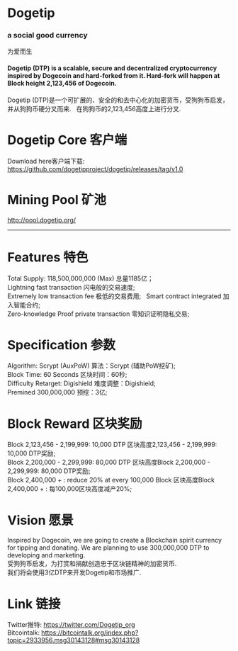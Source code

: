 # Dogetip
### a social good currency  
为爱而生


#### Dogetip (DTP) is a scalable, secure and decentralized cryptocurrency inspired by Dogecoin and hard-forked from it.  Hard-fork will happen at Block height 2,123,456 of Dogecoin.   
Dogetip (DTP)是一个可扩展的、安全的和去中心化的加密货币，受狗狗币启发，并从狗狗币硬分叉而来.      
在狗狗币的2,123,456高度上进行分叉.  

# Dogetip Core 客户端
Download here客户端下载:   
https://github.com/dogetipproject/dogetip/releases/tag/v1.0 

# Mining Pool 矿池  
http://pool.dogetip.org/


----------------------------------------------------------------------------------------------------------------------------------------

# Features 特色

Total Supply: 118,500,000,000 (Max)  总量1185亿；  
Lightning fast transaction  闪电般的交易速度;      
Extremely low transaction fee  极低的交易费用;        
Smart contract integrated   加入智能合约;       
Zero-knowledge Proof private transaction  零知识证明隐私交易;    

# Specification 参数
Algorithm: Scrypt (AuxPoW)  算法：Scrypt (辅助PoW挖矿);    
Block Time: 60 Seconds  区块时间：60秒;     
Difficulty Retarget: Digishield  难度调整：Digishield;    
Premined 300,000,000  预挖：3亿;    

# Block Reward 区块奖励 
Block 2,123,456 - 2,199,999: 10,000 DTP  区块高度2,123,456 - 2,199,999: 10,000 DTP奖励;    
Block 2,200,000 - 2,299,999: 80,000 DTP  区块高度Block 2,200,000 - 2,299,999: 80,000 DTP奖励;    
Block 2,400,000 + :  reduce 20%  at every 100,000 Block  区块高度Block 2,400,000 + :  每100,000区块高度减产20%;    



# Vision 愿景
Inspired by Dogecoin, we are going to create a Blockchain spirit currency for tipping  and donating.
We are planning to use 300,000,000 DTP to developing and marketing.   
受狗狗币启发，为打赏和捐献创造忠于区块链精神的加密货币.  
我们将会使用3亿DTP来开发Dogetip和市场推广.  


# Link 链接
Twitter推特: https://twitter.com/Dogetip_org    
Bitcointalk: https://bitcointalk.org/index.php?topic=2933956.msg30143128#msg30143128
